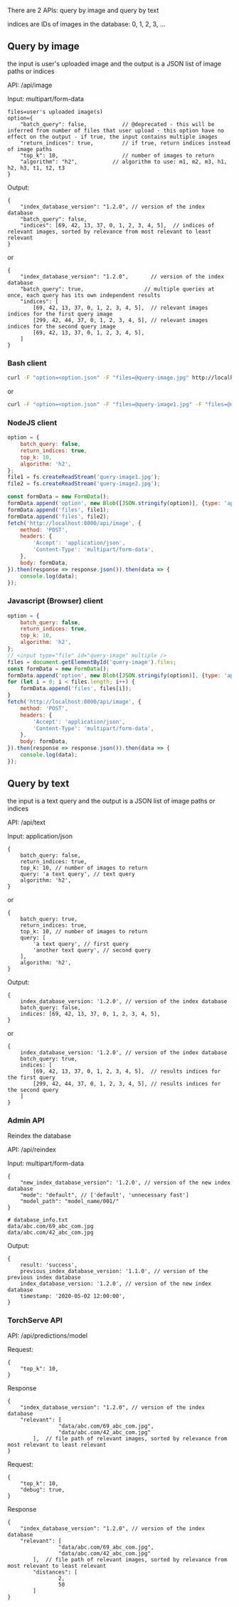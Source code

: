 There are 2 APIs: query by image and query by text

indices are IDs of images in the database: 0, 1, 2, 3, ...

## Query by image

the input is user's uploaded image and the output is a JSON list of image paths or indices

API: /api/image

Input: multipart/form-data

```
files=user's uploaded image(s)
option={
    "batch_query": false,           // @deprecated - this will be inferred from number of files that user upload - this option have no effect on the output - if true, the input contains multiple images
    "return_indices": true,         // if true, return indices instead of image paths
    "top_k": 10,                    // number of images to return
    "algorithm": "h2",           // algorithm to use: m1, m2, m3, h1, h2, h3, t1, t2, t3
}
```

Output:

```
{
    "index_database_version": "1.2.0", // version of the index database
    "batch_query": false,
    "indices": [69, 42, 13, 37, 0, 1, 2, 3, 4, 5],  // indices of relevant images, sorted by relevance from most relevant to least relevant
}
```

or

```
{
    "index_database_version": "1.2.0",       // version of the index database
    "batch_query": true,                   // multiple queries at once, each query has its own independent results
    "indices": [
        [69, 42, 13, 37, 0, 1, 2, 3, 4, 5],  // relevant images indices for the first query image
        [299, 42, 44, 37, 0, 1, 2, 3, 4, 5], // relevant images indices for the second query image
        [69, 42, 13, 37, 0, 1, 2, 3, 4, 5],
    ]
}
```

### Bash client

```bash
curl -F "option=<option.json" -F "files=@query-image.jpg" http://localhost:8000/api/image
```

or

```bash
curl -F "option=<option.json" -F "files=@query-image1.jpg" -F "files=@query-image2.jpg" -F "files=@query-image3.jpg" http://localhost:8000/api/image
```

### NodeJS client

```javascript
option = {
    batch_query: false,
    return_indices: true,
    top_k: 10,
    algorithm: 'h2',
};
file1 = fs.createReadStream('query-image1.jpg');
file2 = fs.createReadStream('query-image2.jpg');

const formData = new FormData();
formData.append('option', new Blob([JSON.stringify(option)], {type: 'application/json'}));
formData.append('files', file1);
formData.append('files', file2);
fetch('http://localhost:8000/api/image', {
    method: 'POST',
    headers: {
        'Accept': 'application/json',
        'Content-Type': 'multipart/form-data',
    },
    body: formData,
}).then(response => response.json()).then(data => {
    console.log(data);
});
```

### Javascript (Browser) client

```javascript
option = {
    batch_query: false,
    return_indices: true,
    top_k: 10,
    algorithm: 'h2',
};
// <input type="file" id="query-image" multiple />
files = document.getElementById('query-image').files;
const formData = new FormData();
formData.append('option', new Blob([JSON.stringify(option)], {type: 'application/json'}));
for (let i = 0; i < files.length; i++) {
    formData.append('files', files[i]);
}
fetch('http://localhost:8000/api/image', {
    method: 'POST',
    headers: {
        'Accept': 'application/json',
        'Content-Type': 'multipart/form-data',
    },
    body: formData,
}).then(response => response.json()).then(data => {
    console.log(data);
});
```

## Query by text

the input is a text query and the output is a JSON list of image paths or indices

API: /api/text

Input: application/json

```
{
    batch_query: false,
    return_indices: true,
    top_k: 10, // number of images to return
    query: 'a text query', // text query
    algorithm: 'h2',
}
```

or

```
{
    batch_query: true,
    return_indices: true,
    top_k: 10, // number of images to return
    query: [
        'a text query', // first query
        'another text query', // second query
    ],
    algorithm: 'h2',
}
```

Output:

```
{
    index_database_version: '1.2.0', // version of the index database
    batch_query: false,
    indices: [69, 42, 13, 37, 0, 1, 2, 3, 4, 5],
}
```

or

```
{
    index_database_version: '1.2.0', // version of the index database
    batch_query: true,
    indices: [
        [69, 42, 13, 37, 0, 1, 2, 3, 4, 5],  // results indices for the first query
        [299, 42, 44, 37, 0, 1, 2, 3, 4, 5], // results indices for the second query
    ]
}
```

### Admin API

Reindex the database

API: /api/reindex

Input: multipart/form-data

```
{
    "new_index_database_version": '1.2.0', // version of the new index database
	"mode": "default", // ['default', 'unnecessary fast']
	"model_path": "model_name/001/"
}
```

```
# database_info.txt
data/abc.com/69_abc_com.jpg
data/abc.com/42_abc_com.jpg
```

Output:

```
{
    result: 'success',
    previous_index_database_version: '1.1.0', // version of the previous index database
    index_database_version: '1.2.0', // version of the new index database
    timestamp: '2020-05-02 12:00:00',
}
```

### TorchServe API

API: /api/predictions/model

Request:

```
{
	"top_k": 10,
}
```

Response

```
{
    "index_database_version": "1.2.0", // version of the index database
    "relevant": [
				"data/abc.com/69_abc_com.jpg",
				"data/abc.com/42_abc_com.jpg"
		],  // file path of relevant images, sorted by relevance from most relevant to least relevant
}
```

Request:

```
{
	"top_k": 10,
	"debug": true,
}
```

Response

```
{
    "index_database_version": "1.2.0", // version of the index database
    "relevant": [
				"data/abc.com/69_abc_com.jpg",
				"data/abc.com/42_abc_com.jpg"
		],  // file path of relevant images, sorted by relevance from most relevant to least relevant
		"distances": [
				2,
				50
		]
}
```
